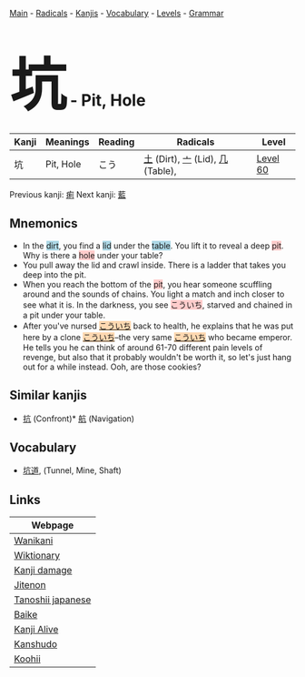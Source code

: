 <style> bigfont {font-size: 100px}</style>
[Main](../index.md) -
[Radicals](../radicals.md) -
[Kanjis](../kanjis.md) -
[Vocabulary](../vocabulary.md) -
[Levels](../levels.md) -
[Grammar](../grammar.md)
# <bigfont> 坑</bigfont> - Pit, Hole 

| Kanji | Meanings | Reading | Radicals | Level |
| --- | --- | --- | --- | --- |
| 坑 | Pit, Hole | こう | [土](../radicals/土.md) (Dirt), [亠](../radicals/亠.md) (Lid), [几](../radicals/几.md) (Table),  | [Level 60](../levels/wk_level60.md) |

Previous kanji: [痢](痢.md) Next kanji: [藍](藍.md) 

## Mnemonics
 * In the <span style="background-color:#ADD8E6"> dirt</span>, you find a <span style="background-color:#ADD8E6"> lid</span> under the <span style="background-color:#ADD8E6"> table</span>. You lift it to reveal a deep <span style="background-color:#ffcccb"> pit</span>. Why is there a <span style="background-color:#ffcccb"> hole</span> under your table?
* You pull away the lid and crawl inside. There is a ladder that takes you deep into the pit.
* When you reach the bottom of the <span style="background-color:#ffcccb"> pit</span>, you hear someone scuffling around and the sounds of chains. You light a match and inch closer to see what it is. In the darkness, you see <span style="background-color:#ffcccb"> こういち</span>, starved and chained in a pit under your table.
* After you've nursed <span style="background-color:#fed8b1"> [こういち](https://jisho.org/search/こういち)</span> back to health, he explains that he was put here by a clone <span style="background-color:#fed8b1"> [こういち](https://jisho.org/search/こういち)</span>–the very same <span style="background-color:#fed8b1"> [こういち](https://jisho.org/search/こういち)</span> who became emperor. He tells you he can think of around 61-70 different pain levels of revenge, but also that it probably wouldn't be worth it, so let's just hang out for a while instead. Ooh, are those cookies?


## Similar kanjis
 * [抗](抗.md) (Confront)* [航](航.md) (Navigation)


## Vocabulary
 * [坑道](../vocabulary/坑.md), (Tunnel, Mine, Shaft)



## Links 

| Webpage |
| --- |
| [Wanikani          ](https://www.wanikani.com/kanji/坑) |
| [Wiktionary        ](https://en.wiktionary.org/wiki/坑) |
| [Kanji damage      ](http://www.kanjidamage.com/kanji/search?utf8=✓&q=坑) |
| [Jitenon           ](https://jitenon.com/kanji/坑) |
| [Tanoshii japanese ](https://www.tanoshiijapanese.com/dictionary/kanji.cfm?k=坑) |
| [Baike             ](https://baike.baidu.com/item/坑) |
| [Kanji Alive       ](https://app.kanjialive.com/坑) |
| [Kanshudo          ](https://www.kanshudo.com/searchmn?q=坑) |
| [Koohii            ](https://kanji.koohii.com/study/kanji/坑) |
